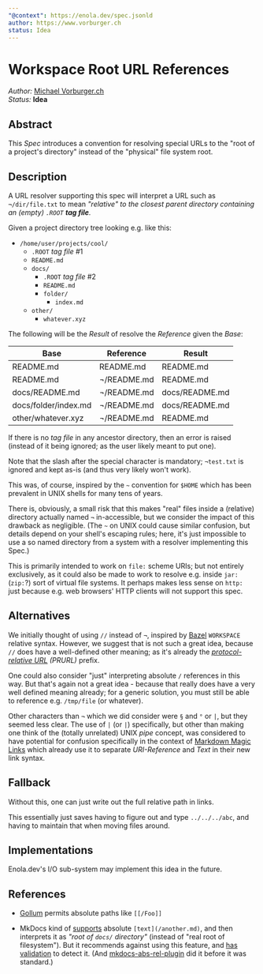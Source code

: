 ```yaml
---
"@context": https://enola.dev/spec.jsonld
author: https://www.vorburger.ch
status: Idea
---
```


# Workspace Root URL References

_Author:_ [Michael Vorburger.ch](https://www.vorburger.ch)
<br>_Status:_ **Idea**

## Abstract

This _Spec_ introduces a convention for resolving special URLs to the "root of a project's directory" instead of the "physical" file system root.

## Description

A URL resolver supporting this spec will interpret a URL such as `¬/dir/file.txt` to mean _"relative" to the closest parent directory containing an (empty) `.ROOT` **tag file**._

Given a project directory tree looking e.g. like this:

* `/home/user/projects/cool/`
  * `.ROOT` _tag file_ #1
  * `README.md`
  * `docs/`
    * `.ROOT` _tag file_ #2
    * `README.md`
    * `folder/`
      * `index.md`
  * `other/`
    * `whatever.xyz`

The following will be the _Result_ of resolve the _Reference_ given the _Base_:

|Base                 |Reference    |Result          |
|---------------------|-------------|----------------|
|README.md            | README.md   | README.md      |
|README.md            | ¬/README.md | README.md      |
|docs/README.md       | ¬/README.md | docs/README.md |
|docs/folder/index.md | ¬/README.md | docs/README.md |
|other/whatever.xyz   | ¬/README.md | README.md      |

If there is no _tag file_ in any ancestor directory, then an error is raised (instead of it being ignored; as the user likely meant to put one).

Note that the slash after the special character is mandatory; `¬test.txt` is ignored and kept as-is (and thus very likely won't work).

This was, of course, inspired by the `~` convention for `$HOME` which has been prevalent in UNIX shells for many tens of years.

There is, obviously, a small risk that this makes "real" files inside a (relative) directory actually named `¬` in-accessible, but we consider the impact of this drawback as negligible. (The `~` on UNIX could cause similar confusion, but details depend on your shell's escaping rules; here, it's just impossible to use a so named directory from a system with a resolver implementing this Spec.)

This is primarily intended to work on `file:` scheme URIs; but not entirely exclusively, as it could also be made to work to resolve e.g. inside `jar:` (`zip:`?) sort of virtual file systems. It perhaps makes less sense on `http:` just because e.g. web browsers' HTTP clients will not support this spec.

## Alternatives

We initially thought of using `//` instead of `¬`, inspired by [Bazel](https://bazel.build) `WORKSPACE` relative syntax.
However, we suggest that is not such a great idea, because `//` does have a well-defined other meaning; as it's
already the _[protocol-relative URL](https://en.wikipedia.org/wiki/URL#prurl) (PRURL)_ prefix.

One could also consider "just" interpreting absolute `/` references in this way.
But that's again not a great idea - because that really does have a very well defined meaning already;
for a generic solution, you must still be able to reference e.g. `/tmp/file` (or whatever).

Other characters than `¬` which we did consider were `§` and `°` or `|`, but they seemed less clear. The use of `|` (or `|`) specifically, but other than making one think of the (totally unrelated) UNIX _pipe_ concept, was considered to have potential for confusion specifically in the context of [Markdown Magic Links](../markdown-magic-link/index.md) which already use it to separate _URI-Reference_ and _Text_ in their new link syntax.

## Fallback

Without this, one can just write out the full relative path in links.

This essentially just saves having to figure out and type `../../../abc`, and having to maintain that when moving files around.

## Implementations

Enola.dev's I/O sub-system may implement this idea in the future.

## References

* [Gollum](https://github.com/gollum/gollum/wiki#linking-internal-pages) permits absolute paths like `[[/Foo]]`

* MkDocs kind of [supports](https://www.mkdocs.org/user-guide/writing-your-docs/#linking-to-pages) absolute `[text](/another.md)`,
  and then interprets it as _"root of `docs/` directory"_ (instead of "real root of filesystem"). But it recommends against using
  this feature, and [has validation](https://www.mkdocs.org/user-guide/configuration/#validation-of-absolute-links) to detect it.
  (And [mkdocs-abs-rel-plugin](https://github.com/sander76/mkdocs-abs-rel-plugin) did it before it was standard.)
